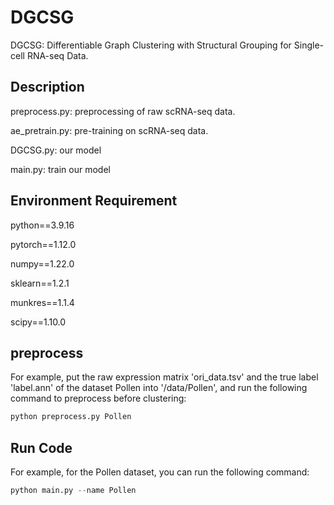 # DGCSG
DGCSG: Differentiable Graph Clustering with Structural Grouping for Single-cell RNA-seq Data.

## Description
preprocess.py: preprocessing of raw scRNA-seq data.

ae_pretrain.py: pre-training on scRNA-seq data.

DGCSG.py: our model

main.py: train our model

## Environment Requirement
python==3.9.16

pytorch==1.12.0

numpy==1.22.0

sklearn==1.2.1

munkres==1.1.4

scipy==1.10.0

## preprocess 
For example, put the raw expression matrix 'ori_data.tsv' and the true label 'label.ann' of the dataset Pollen into '/data/Pollen', and run the following command to preprocess before clustering:
```python
python preprocess.py Pollen
```

## Run Code
For example, for the Pollen dataset, you can run the following command:
```python
python main.py --name Pollen
```

